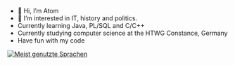 - 👋 Hi, I’m Atom
- 👀 I’m interested in IT, history and politics.
- Currently learning Java, PL/SQL and C/C++
- Currently studying computer science at the HTWG Constance, Germany
- Have fun with my code

[![Meist genutzte Sprachen](https://github-readme-stats.vercel.app/api/top-langs/?username=Atomarverseucht&hide=MakeFile&layout=compact)](https://github.com/anuraghazra/github-readme-stats)
